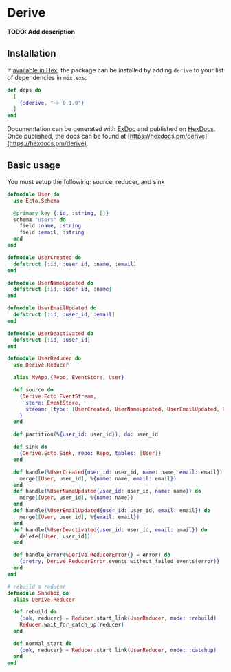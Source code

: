 # Derive

**TODO: Add description**

## Installation

If [available in Hex](https://hex.pm/docs/publish), the package can be installed
by adding `derive` to your list of dependencies in `mix.exs`:

```elixir
def deps do
  [
    {:derive, "~> 0.1.0"}
  ]
end
```

Documentation can be generated with [ExDoc](https://github.com/elixir-lang/ex_doc)
and published on [HexDocs](https://hexdocs.pm). Once published, the docs can
be found at [https://hexdocs.pm/derive](https://hexdocs.pm/derive).

## Basic usage

You must setup the following: source, reducer, and sink

```elixir
defmodule User do
  use Ecto.Schema

  @primary_key {:id, :string, []}
  schema "users" do
    field :name, :string
    field :email, :string
  end
end

defmodule UserCreated do
  defstruct [:id, :user_id, :name, :email]
end

defmodule UserNameUpdated do
  defstruct [:id, :user_id, :name]
end

defmodule UserEmailUpdated do
  defstruct [:id, :user_id, :email]
end

defmodule UserDeactivated do
  defstruct [:id, :user_id]
end

defmodule UserReducer do
  use Derive.Reducer

  alias MyApp.{Repo, EventStore, User}

  def source do
    {Derive.Ecto.EventStream,
      store: EventStore,
      stream: [type: [UserCreated, UserNameUpdated, UserEmailUpdated, UserDeactivated]]
    }
  end

  def partition(%{user_id: user_id}), do: user_id

  def sink do
    {Derive.Ecto.Sink, repo: Repo, tables: [User]}
  end

  def handle(%UserCreated{user_id: user_id, name: name, email: email}) do
    merge([User, user_id], %{name: name, email: email})
  end
  def handle(%UserNameUpdated{user_id: user_id, name: name}) do
    merge([User, user_id], %{name: name})
  end
  def handle(%UserEmailUpdated{user_id: user_id, email: email}) do
    merge([User, user_id], %{email: email})
  end
  def handle(%UserDeactivated{user_id: user_id, email: email}) do
    delete([User, user_id])
  end

  def handle_error(%Derive.ReducerError{} = error) do
    {:retry, Derive.ReducerError.events_without_failed_events(error)}
  end
end

# rebuild a reducer
defmodule Sandbox do
  alias Derive.Reducer

  def rebuild do
    {:ok, reducer} = Reducer.start_link(UserReducer, mode: :rebuild)
    Reducer.wait_for_catch_up(reducer)
  end

  def normal_start do
    {:ok, reducer} = Reducer.start_link(UserReducer, mode: :catchup)
  end
end
```